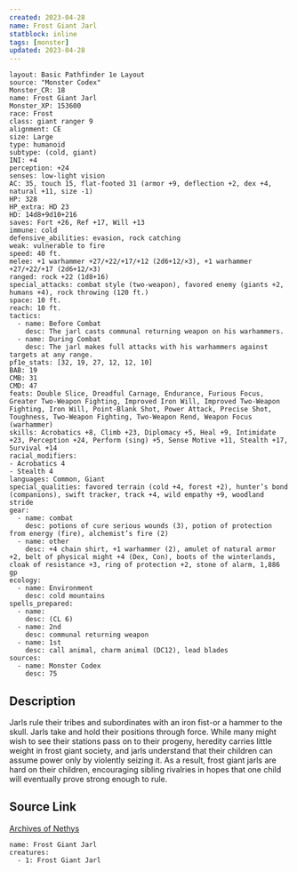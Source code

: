 ```yaml
---
created: 2023-04-28
name: Frost Giant Jarl
statblock: inline
tags: [monster]
updated: 2023-04-28
---
```

```statblock
layout: Basic Pathfinder 1e Layout
source: "Monster Codex"
Monster_CR: 18
name: Frost Giant Jarl
Monster_XP: 153600
race: Frost
class: giant ranger 9
alignment: CE
size: Large
type: humanoid
subtype: (cold, giant)
INI: +4
perception: +24
senses: low-light vision
AC: 35, touch 15, flat-footed 31 (armor +9, deflection +2, dex +4, natural +11, size -1)
HP: 328
HP_extra: HD 23
HD: 14d8+9d10+216
saves: Fort +26, Ref +17, Will +13
immune: cold
defensive_abilities: evasion, rock catching
weak: vulnerable to fire
speed: 40 ft.
melee: +1 warhammer +27/+22/+17/+12 (2d6+12/×3), +1 warhammer +27/+22/+17 (2d6+12/×3)
ranged: rock +22 (1d8+16)
special_attacks: combat style (two-weapon), favored enemy (giants +2, humans +4), rock throwing (120 ft.)
space: 10 ft.
reach: 10 ft.
tactics:
  - name: Before Combat
    desc: The jarl casts communal returning weapon on his warhammers.
  - name: During Combat
    desc: The jarl makes full attacks with his warhammers against targets at any range.
pf1e_stats: [32, 19, 27, 12, 12, 10]
BAB: 19
CMB: 31
CMD: 47
feats: Double Slice, Dreadful Carnage, Endurance, Furious Focus, Greater Two-Weapon Fighting, Improved Iron Will, Improved Two-Weapon Fighting, Iron Will, Point-Blank Shot, Power Attack, Precise Shot, Toughness, Two-Weapon Fighting, Two-Weapon Rend, Weapon Focus (warhammer)
skills: Acrobatics +8, Climb +23, Diplomacy +5, Heal +9, Intimidate +23, Perception +24, Perform (sing) +5, Sense Motive +11, Stealth +17, Survival +14
racial_modifiers:
- Acrobatics 4
- Stealth 4
languages: Common, Giant
special_qualities: favored terrain (cold +4, forest +2), hunter’s bond (companions), swift tracker, track +4, wild empathy +9, woodland stride
gear:
  - name: combat
    desc: potions of cure serious wounds (3), potion of protection from energy (fire), alchemist’s fire (2)
  - name: other
    desc: +4 chain shirt, +1 warhammer (2), amulet of natural armor +2, belt of physical might +4 (Dex, Con), boots of the winterlands, cloak of resistance +3, ring of protection +2, stone of alarm, 1,886 gp
ecology:
  - name: Environment
    desc: cold mountains
spells_prepared:
  - name:
    desc: (CL 6)
  - name: 2nd
    desc: communal returning weapon
  - name: 1st
    desc: call animal, charm animal (DC12), lead blades
sources:
  - name: Monster Codex
    desc: 75
```
## Description
Jarls rule their tribes and subordinates with an iron fist-or a hammer to the skull. Jarls take and hold their positions through force. While many might wish to see their stations pass on to their progeny, heredity carries little weight in frost giant society, and jarls understand that their children can assume power only by violently seizing it. As a result, frost giant jarls are hard on their children, encouraging sibling rivalries in hopes that one child will eventually prove strong enough to rule.
## Source Link
[Archives of Nethys](https://aonprd.com/MonsterDisplay.aspx?ItemName=Frost%20Giant%20Jarl)
```encounter-table
name: Frost Giant Jarl
creatures:
  - 1: Frost Giant Jarl
```
